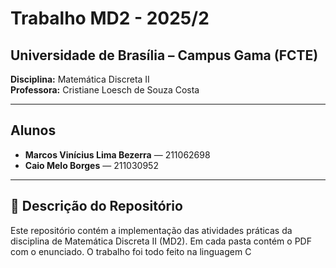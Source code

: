 # Trabalho MD2 - 2025/2

## Universidade de Brasília – Campus Gama (FCTE)
**Disciplina:** Matemática Discreta II  
**Professora:** Cristiane Loesch de Souza Costa  

---

##  Alunos
- **Marcos Vinícius Lima Bezerra** — 211062698
- **Caio Melo Borges** — 211030952

---

## 🧩 Descrição do Repositório

Este repositório contém a implementação das atividades práticas da disciplina de Matemática Discreta II (MD2). Em cada pasta contém o PDF com o enunciado. O trabalho foi todo feito na linguagem C


